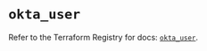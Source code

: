 # `okta_user`

Refer to the Terraform Registry for docs: [`okta_user`](https://registry.terraform.io/providers/okta/okta/4.8.1/docs/resources/user).
